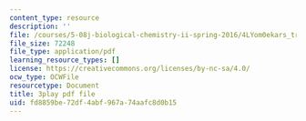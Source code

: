 ```yaml
---
content_type: resource
description: ''
file: /courses/5-08j-biological-chemistry-ii-spring-2016/4LYom0ekars_transcript.pdf
file_size: 72248
file_type: application/pdf
learning_resource_types: []
license: https://creativecommons.org/licenses/by-nc-sa/4.0/
ocw_type: OCWFile
resourcetype: Document
title: 3play pdf file
uid: fd8859be-72df-4abf-967a-74aafc8d0b15
---
```

